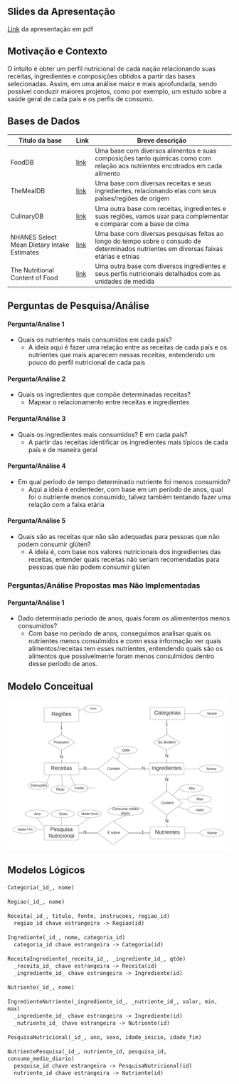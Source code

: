 ## Slides da Apresentação

[Link](https://github.com/MrRay0708/Projeto-MC536/blob/main/project-1/Apresenta%C3%A7%C3%A3o.pdf) da apresentação em pdf

## Motivação e Contexto

O intuito é obter um perfil nutricional de cada nação relacionando suas receitas, ingredientes e composições obtidos a partir das bases selecionadas. Assim, em uma análise maior e mais aprofundada, sendo possível conduzir maiores projetos, como por exemplo, um estudo sobre a saúde geral de cada país e os perfis de consumo.


## Bases de Dados

Título da base | Link | Breve descrição
----- | ----- | -----
FoodDB | [link](https://www.foodb.ca/) | Uma base com diversos alimentos e suas composições tanto quimicas como com relação aos nutrientes encotrados em cada alimento
TheMealDB | [link](https://www.themealdb.com/) | Uma base com diversas receitas e seus ingredientes, relacionando elas com seus países/regiões de origem
CulinaryDB | [link](https://cosylab.iiitd.edu.in/culinarydb/) | Uma outra base com receitas, ingredientes e suas regiões, vamos usar para complementar e comparar com a base de cima
NHANES Select Mean Dietary Intake Estimates | [link](https://data.cdc.gov/NCHS/NHANES-Select-Mean-Dietary-Intake-Estimates/8wmh-yzz9) | Uma base com diversas pesquisas feitas ao longo do tempo sobre o consudo de determinados nutrientes em diversas faixas etárias e etnias
The Nutritional Content of Food | [link](https://www.kaggle.com/datasets/thedevastator/the-nutritional-content-of-food-a-comprehensive) | Uma outra base com diversos ingredientes e seus perfis nutricionais detalhados com as unidades de medida

## Perguntas de Pesquisa/Análise

#### Pergunta/Análise 1
* Quais os nutrientes mais consumidos em cada país?
  * A ideia aqui é fazer uma relação entre as receitas de cada país e os nutrientes que mais aparecem nessas receitas, entendendo um pouco do perfil nutricional de cada pais

#### Pergunta/Análise 2
* Quais os ingredientes que compõe determinadas receitas?
  * Mapear o relacionamento entre receitas e ingredientes

#### Pergunta/Análise 3
* Quais os ingredientes mais consumidos? E em cada país?
  * A partir das receitas identificar os ingredientes mais típicos de cada país e de maneira geral

#### Pergunta/Análise 4
* Em qual período de tempo determinado nutriente foi menos consumido?
  * Aqui a ideia é endenteder, com base em um período de anos, qual foi o nutriente menos consumido, talvez também tentando fazer uma relação com a faixa etária

#### Pergunta/Análise 5
* Quais são as receitas que não são adequadas para pessoas que não podem consumir glúten? 
  * A ideia é, com base nos valores nutricionais dos ingredientes das receitas, entender quais receitas não seriam recomendadas para pessoas que não podem consumir glúten


### Perguntas/Análise Propostas mas Não Implementadas

#### Pergunta/Análise 1
* Dado determinado período de anos, quais foram os alimententos menos consumidos?
  * Com base no período de anos, conseguimos analisar quais os nutrientes menos consulmidos e comn essa informação ver quais alimentos/receitas tem esses nutrientes, entendendo quais são os alimentos que possivelmente foram menos consulmidos dentro desse período de anos.


## Modelo Conceitual

<img src="images/er_projeto.png" width="500px" height="auto">

## Modelos Lógicos

~~~
Categoria(_id_, nome)

Regiao(_id_, nome)

Receita(_id_, titulo, fonte, instrucoes, regiao_id)
  regiao_id chave estrangeira -> Regiao(id)

Ingrediente(_id_, nome, categoria_id)
  categoria_id chave estrangeira -> Categoria(id)

ReceitaIngrediente(_receita_id_, _ingrediente_id_, qtde)
  _receita_id_ chave estrangeira -> Receita(id)
  _ingrediente_id_ chave estrangeira -> Ingrediente(id)

Nutriente(_id_, nome)

IngredienteNutriente(_ingrediente_id_, _nutriente_id_, valor, min, max)
  _ingrediente_id_ chave estrangeira -> Ingrediente(id)
  _nutriente_id_ chave estrangeira -> Nutriente(id)

PesquisaNutricional(_id_, ano, sexo, idade_inicio, idade_fim)

NutrientePesquisa(_id_, nutriente_id, pesquisa_id, consumo_medio_diario)
  pesquisa_id chave estrangeira -> PesquisaNutricional(id)
  nutriente_id chave estrangeira -> Nutriente(id)
~~~
